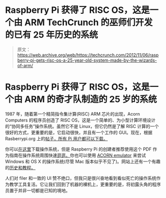# Raspberry Pi 获得了 RISC OS，这是一个由 ARM TechCrunch 的巫师们开发的已有 25 年历史的系统

> 原文：<https://web.archive.org/web/https://techcrunch.com/2012/11/06/raspberry-pi-gets-risc-os-a-25-year-old-system-made-by-the-wizards-of-arm/>

# Raspberry Pi 获得了 RISC OS，这是一个由 ARM 的奇才队制造的 25 岁的系统

1987 年，随着第一个精简指令集计算(RISC) ARM 芯片的出现，Acorn Computers 的程序员创造了 RISC OS，这是一个简单的、为小型计算环境设计的“协同多任务”操作系统。虽然它不是 Linux，但它仍然是了解 RISC 计算的一个很好的方式，更重要的是，它启动很快，并且有一个工作的 GUI。现在，根据 Rasberrypi.org 上的[帖子，所有 Pi 用户都可以下载。](https://web.archive.org/web/20230209125005/http://www.raspberrypi.org/archives/2338)

你可以[在这里](https://web.archive.org/web/20230209125005/http://www.raspberrypi.org/downloads)下载操作系统，但是 Raspberry Pi 的创建者推荐使用这个 PDF 作为指南在操作系统周围快速[逛逛。](https://web.archive.org/web/20230209125005/https://sites.google.com/site/burngatehouse/home/drawings)你也可以使用 [ACORN emulator](https://web.archive.org/web/20230209125005/http://arcem.sourceforge.net/index.html#downloads) 来尝试 Windows 和 OS X 的操作系统(尽管 Mac 版本似乎不见了)。网站上还有一个有趣的[历史和教程。](https://web.archive.org/web/20230209125005/http://www.raspberrypi.org/phpBB3/viewtopic.php?f=55&t=22093)

人们对 filer 和一致的 UI 赞不绝口，但我只是很兴奋地看到看似死亡的操作系统作为教学工具复活。它让我们回到了机器的裸机上，更重要的是，将初露头角的程序员置于并非一切都是已知的境地。